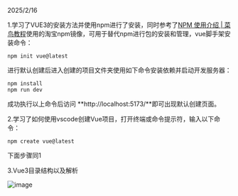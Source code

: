 2025/2/16

1.学习了VUE3的安装方法并使用npm进行了安装，同时参考了[NPM 使用介绍 | 菜鸟教程](https://www.runoob.com/nodejs/nodejs-npm.html#taobaonpm)使用的淘宝npm镜像，可用于替代npm进行包的安装和管理，vue脚手架安装命令：

`npm init vue@latest`

进行默认创建后进入创建的项目文件夹使用如下命令安装依赖并启动开发服务器：

```
npm install
npm run dev
```

成功执行以上命令后访问 **http://localhost:5173/**即可出现默认创建页面。

2.学习了如何使用vscode创建Vue项目，打开终端或命令提示符，输入以下命令：

`npm create vue@latest `

下面步骤同1

3.Vue3目录结构以及解析

![image](https://github.com/user-attachments/assets/24d5296a-58b6-4b1f-ba00-be5716504c43)

